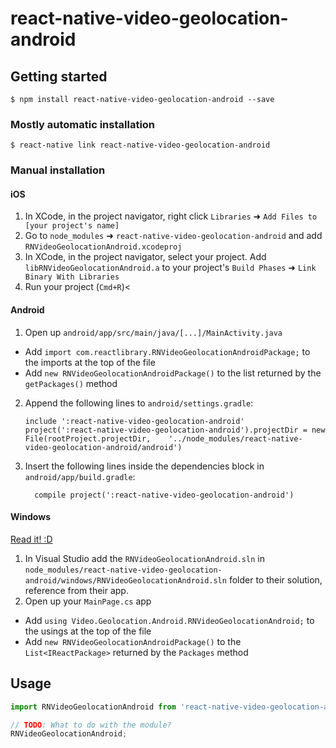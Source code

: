 
# react-native-video-geolocation-android

## Getting started

`$ npm install react-native-video-geolocation-android --save`

### Mostly automatic installation

`$ react-native link react-native-video-geolocation-android`

### Manual installation


#### iOS

1. In XCode, in the project navigator, right click `Libraries` ➜ `Add Files to [your project's name]`
2. Go to `node_modules` ➜ `react-native-video-geolocation-android` and add `RNVideoGeolocationAndroid.xcodeproj`
3. In XCode, in the project navigator, select your project. Add `libRNVideoGeolocationAndroid.a` to your project's `Build Phases` ➜ `Link Binary With Libraries`
4. Run your project (`Cmd+R`)<

#### Android

1. Open up `android/app/src/main/java/[...]/MainActivity.java`
  - Add `import com.reactlibrary.RNVideoGeolocationAndroidPackage;` to the imports at the top of the file
  - Add `new RNVideoGeolocationAndroidPackage()` to the list returned by the `getPackages()` method
2. Append the following lines to `android/settings.gradle`:
  	```
  	include ':react-native-video-geolocation-android'
  	project(':react-native-video-geolocation-android').projectDir = new File(rootProject.projectDir, 	'../node_modules/react-native-video-geolocation-android/android')
  	```
3. Insert the following lines inside the dependencies block in `android/app/build.gradle`:
  	```
      compile project(':react-native-video-geolocation-android')
  	```

#### Windows
[Read it! :D](https://github.com/ReactWindows/react-native)

1. In Visual Studio add the `RNVideoGeolocationAndroid.sln` in `node_modules/react-native-video-geolocation-android/windows/RNVideoGeolocationAndroid.sln` folder to their solution, reference from their app.
2. Open up your `MainPage.cs` app
  - Add `using Video.Geolocation.Android.RNVideoGeolocationAndroid;` to the usings at the top of the file
  - Add `new RNVideoGeolocationAndroidPackage()` to the `List<IReactPackage>` returned by the `Packages` method


## Usage
```javascript
import RNVideoGeolocationAndroid from 'react-native-video-geolocation-android';

// TODO: What to do with the module?
RNVideoGeolocationAndroid;
```
  